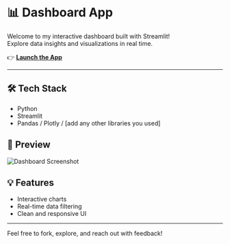 # 📊 Dashboard App

Welcome to my interactive dashboard built with Streamlit!  
Explore data insights and visualizations in real time.

👉 **[Launch the App](https://dashboardapppy-uejcdhsrqjfpyphazuzu2v.streamlit.app/)**

---

## 🛠️ Tech Stack
- Python
- Streamlit
- Pandas / Plotly / [add any other libraries you used]

## 📸 Preview
![Dashboard Screenshot](link-to-your-screenshot.png)

## 💡 Features
- Interactive charts
- Real-time data filtering
- Clean and responsive UI

---

Feel free to fork, explore, and reach out with feedback!
